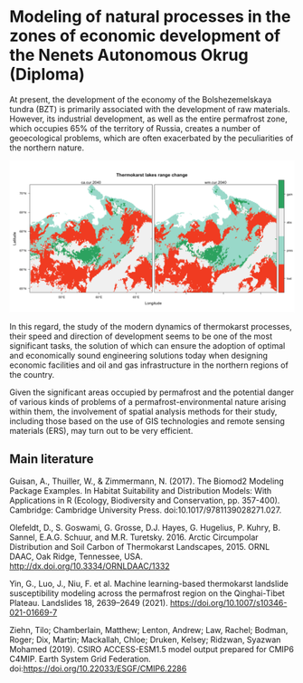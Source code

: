 # Modeling of natural processes in the zones of economic development of the Nenets Autonomous Okrug (Diploma)

At present, the development of the economy of the Bolshezemelskaya tundra (BZT) is primarily associated with the development of raw materials. However, its industrial development, as well as the entire permafrost zone, which occupies 65% of the territory of Russia, creates a number of geoecological problems, which are often exacerbated by the peculiarities of the northern nature.
  
  ![alt text](https://github.com/eltarotassadar/econ-dev-NAO/blob/main/images/SRC.png?raw=true)
  
   In this regard, the study of the modern dynamics of thermokarst processes, their speed and direction of development seems to be one of the most significant tasks, the solution of which can ensure the adoption of optimal and economically sound engineering solutions today when designing economic facilities and oil and gas infrastructure in the northern regions of the country.
  
   Given the significant areas occupied by permafrost and the potential danger of various kinds of problems of a permafrost-environmental nature arising within them, the involvement of spatial analysis methods for their study, including those based on the use of GIS technologies and remote sensing materials (ERS), may turn out to be very efficient.
  
  
## Main literature

Guisan, A., Thuiller, W., & Zimmermann, N. (2017). The Biomod2 Modeling Package Examples. In Habitat Suitability and Distribution Models: With Applications in R (Ecology, Biodiversity and Conservation, pp. 357-400). Cambridge: Cambridge University Press. doi:10.1017/9781139028271.027. 

Olefeldt, D., S. Goswami, G. Grosse, D.J. Hayes, G. Hugelius, P. Kuhry, B. Sannel, E.A.G. Schuur, and M.R. Turetsky. 2016. Arctic Circumpolar Distribution and Soil Carbon of Thermokarst Landscapes, 2015. ORNL DAAC, Oak Ridge, Tennessee, USA. http://dx.doi.org/10.3334/ORNLDAAC/1332

Yin, G., Luo, J., Niu, F. et al. Machine learning-based thermokarst landslide susceptibility modeling across the permafrost region on the Qinghai-Tibet Plateau. Landslides 18, 2639–2649 (2021). https://doi.org/10.1007/s10346-021-01669-7

Ziehn, Tilo; Chamberlain, Matthew; Lenton, Andrew; Law, Rachel; Bodman, Roger; Dix, Martin; Mackallah, Chloe; Druken, Kelsey; Ridzwan, Syazwan Mohamed (2019). CSIRO ACCESS-ESM1.5 model output prepared for CMIP6 C4MIP. Earth System Grid Federation. doi:https://doi.org/10.22033/ESGF/CMIP6.2286 
